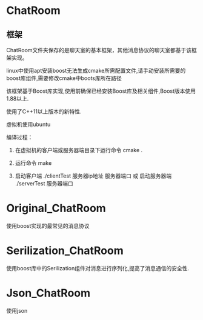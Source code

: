 # ChatRoom

## 框架
ChatRoom文件夹保存的是聊天室的基本框架，其他消息协议的聊天室都基于该框架实现。

linux中使用apt安装boost无法生成cmake所需配置文件,请手动安装所需要的boost库组件,需要修改cmake中boots库所在路径

该框架基于Boost库实现,使用前确保已经安装Boost库及相关组件,Boost版本使用1.88以上.

使用了C++11以上版本的新特性.

虚拟机使用ubuntu

编译过程：

1. 在虚拟机的客户端或服务器端目录下运行命令 cmake .

2. 运行命令 make

3. 启动客户端 ./clientTest 服务器ip地址 服务器端口 或 启动服务器端  ./serverTest 服务器端口

# Original_ChatRoom

使用boost实现的最常见的消息协议

# Serilization_ChatRoom

使用boost库中的Serilization组件对消息进行序列化,提高了消息通信的安全性.

# Json_ChatRoom 

使用json




